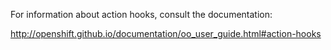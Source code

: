 For information about action hooks, consult the documentation:

http://openshift.github.io/documentation/oo_user_guide.html#action-hooks
